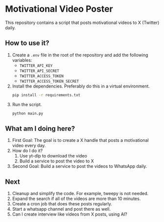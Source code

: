 # Motivational Video Poster
This repository contains a script that posts motivational videos to X (Twitter) daily.

## How to use it?
1. Create a `.env` file in the root of the repository and add the following variables:
    - `TWITTER_API_KEY`
    - `TWITTER_API_SECRET`
    - `TWITTER_ACCESS_TOKEN`
    - `TWITTER_ACCESS_TOKEN_SECRET`
2. Install the dependencies. Preferably do this in a virtual environment.
    ```bash
    pip install -r requirements.txt
    ```
3. Run the script.
    ```bash
    python main.py
    ```

## What am I doing here?
1. First Goal: The goal is to create a X handle that posts a motivational video every day.
2. How do I do it?
    1. Use yt-dlp to download the video
    1. Build a service to post the video to X
3. Second Goal: Build a service to post the videos to WhatsApp daily.


## Next
1. Cleanup and simplify the code. For example, tweepy is not needed.
2. Expand the search if all of the videos are more than 10 minutes.
3. Create a cron job that does these posts regularly.
4. Start a whatsapp channel and post there as well.
4. Can I create interview like videos from X posts, using AI?
